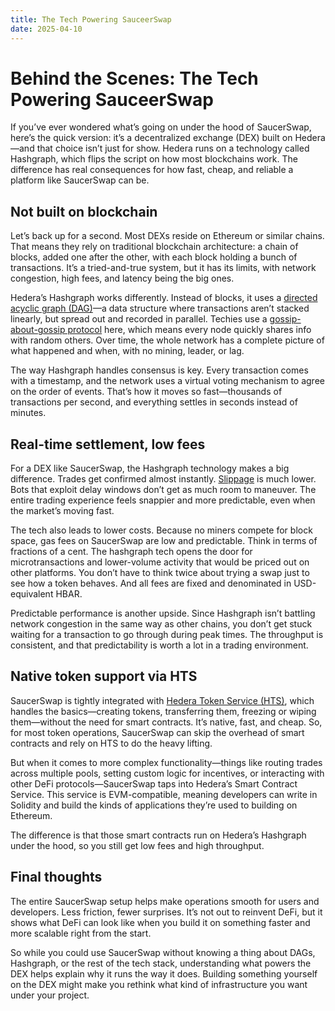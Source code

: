 ```yaml
---
title: The Tech Powering SauceerSwap
date: 2025-04-10
---
```


# Behind the Scenes: The Tech Powering SauceerSwap

If you’ve ever wondered what’s going on under the hood of SaucerSwap, here’s the quick version: it’s a decentralized exchange (DEX) built on Hedera—and that choice isn’t just for show. Hedera runs on a technology called Hashgraph, which flips the script on how most blockchains work. The difference has real consequences for how fast, cheap, and reliable a platform like SaucerSwap can be.

## Not built on blockchain
Let’s back up for a second. Most DEXs reside on Ethereum or similar chains. That means they rely on traditional blockchain architecture: a chain of blocks, added one after the other, with each block holding a bunch of transactions. It’s a tried-and-true system, but it has its limits, with network congestion, high fees, and latency being the big ones.

Hedera’s Hashgraph works differently. Instead of blocks, it uses a [directed acyclic graph (DAG)](https://hazelcast.com/foundations/distributed-computing/directed-acyclic-graph/)—a data structure where transactions aren’t stacked linearly, but spread out and recorded in parallel. Techies use a [gossip-about-gossip protocol](https://docs.hedera.com/hedera/core-concepts/hashgraph-consensus-algorithms/gossip-about-gossip) here, which means every node quickly shares info with random others. Over time, the whole network has a complete picture of what happened and when, with no mining, leader, or lag.

The way Hashgraph handles consensus is key. Every transaction comes with a timestamp, and the network uses a virtual voting mechanism to agree on the order of events. That’s how it moves so fast—thousands of transactions per second, and everything settles in seconds instead of minutes.

## Real-time settlement, low fees
For a DEX like SaucerSwap, the Hashgraph technology makes a big difference. Trades get confirmed almost instantly. [Slippage](https://www.investopedia.com/terms/s/slippage.asp) is much lower. Bots that exploit delay windows don’t get as much room to maneuver. The entire trading experience feels snappier and more predictable, even when the market’s moving fast.

The tech also leads to lower costs. Because no miners compete for block space, gas fees on SaucerSwap are low and predictable. Think in terms of fractions of a cent. The hashgraph tech opens the door for microtransactions and lower-volume activity that would be priced out on other platforms. You don’t have to think twice about trying a swap just to see how a token behaves. And all fees are fixed and denominated in USD-equivalent HBAR.

Predictable performance is another upside. Since Hashgraph isn’t battling network congestion in the same way as other chains, you don’t get stuck waiting for a transaction to go through during peak times. The throughput is consistent, and that predictability is worth a lot in a trading environment.

## Native token support via HTS
SaucerSwap is tightly integrated with [Hedera Token Service (HTS)](https://hedera.com/token-service), which handles the basics—creating tokens, transferring them, freezing or wiping them—without the need for smart contracts. It’s native, fast, and cheap. So, for most token operations, SaucerSwap can skip the overhead of smart contracts and rely on HTS to do the heavy lifting.

But when it comes to more complex functionality—things like routing trades across multiple pools, setting custom logic for incentives, or interacting with other DeFi protocols—SaucerSwap taps into Hedera’s Smart Contract Service. This service is EVM-compatible, meaning developers can write in Solidity and build the kinds of applications they’re used to building on Ethereum. 

The difference is that those smart contracts run on Hedera’s Hashgraph under the hood, so you still get low fees and high throughput.

## Final thoughts
The entire SaucerSwap setup helps make operations smooth for users and developers. Less friction, fewer surprises. It’s not out to reinvent DeFi, but it shows what DeFi can look like when you build it on something faster and more scalable right from the start. 

So while you could use SaucerSwap without knowing a thing about DAGs, Hashgraph, or the rest of the tech stack, understanding what powers the DEX helps explain why it runs the way it does. Building something yourself on the DEX might make you rethink what kind of infrastructure you want under your project.


